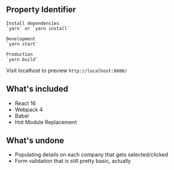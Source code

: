 ## Property Identifier

```
Install dependencies
`yarn` or `yarn install`
```

```
Development
`yarn start`
```

```
Production
`yarn build`
```

Visit localhost to preview
`http://localhost:8080/`



## What's included

* React 16
* Webpack 4
* Babel
* Hot Module Replacement



## What's undone

* Populating details on each company that gets selected/clicked
* Form validation that is still pretty basic, actually
